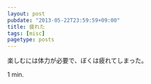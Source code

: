 ```yaml
---
layout: post
pubdate: "2013-05-22T23:59:59+09:00"
title: 疲れた
tags: [misc]
pagetype: posts
---
```

楽しむには体力が必要で、ぼくは疲れてしまった。

1 min.
